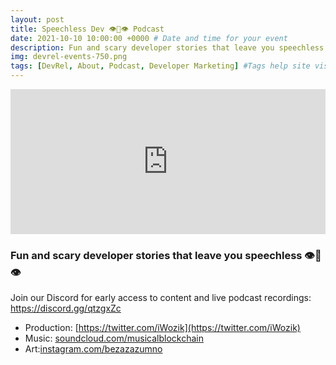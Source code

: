```yaml
---
layout: post
title: Speechless Dev 👁👄👁 Podcast
date: 2021-10-10 10:00:00 +0000 # Date and time for your event
description: Fun and scary developer stories that leave you speechless 👁👄👁 # Post description
img: devrel-events-750.png
tags: [DevRel, About, Podcast, Developer Marketing] #Tags help site visitors find events. Add an own tag i.e. DevrelFolks and a city, if you feel like it 
---
```


<iframe src="https://open.spotify.com/embed-podcast/show/7qNeTT5cLYbnyInDvddAW5" width="100%" height="232" frameborder="0" allowtransparency="true" allow="encrypted-media"></iframe>

### Fun and scary developer stories that leave you speechless 👁👄👁

Join our Discord for early access to content and live podcast recordings:
https://discord.gg/qtzgxZc 

* Production: [https://twitter.com/iWozik](https://twitter.com/iWozik)
* Music: [soundcloud.com/musicalblockchain](https://soundcloud.com/musicalblockchain/)
* Art:[instagram.com/bezazazumno](https://www.instagram.com/bezazazumno)